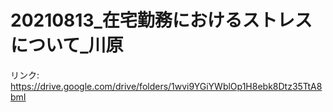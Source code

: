 # 20210813_在宅勤務におけるストレスについて_川原

リンク: https://drive.google.com/drive/folders/1wvi9YGiYWblOp1H8ebk8Dtz35TtA8bmI